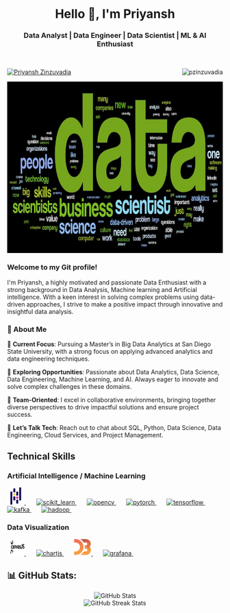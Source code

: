 
<h1 align="center">Hello 👋, I'm Priyansh</h1>

<h3 align = 'center'>Data Analyst | Data Engineer | Data Scientist | ML & AI Enthusiast</h3> </br>
  
<p align="left"> 
  <a href="https://linkedin.com/in/pszinzuvadia" target="_blank">
    <img src="https://img.shields.io/badge/-Priyansh%20Zinzuvadia-blue?style=for-the-badge&logo=Linkedin&logoColor=white" alt="Priyansh Zinzuvadia" />
  </a>
  <a align = 'right'>
    <img align = 'right' src="https://komarev.com/ghpvc/?username=pzinzuvadia&label=Profile%20views&color=0e75b6&style=for-the-badge" alt="pzinzuvadia" />
  </a>
</p>

<img align='center' alt='Data Science Word Cloud' width='1000' height='400' src="Cover_img.jpg"><br>

### Welcome to my Git profile! 
<p>I'm Priyansh, a highly motivated and passionate Data Enthusiast with a strong background in Data Analysis, Machine learning and Artificial intelligence. With a keen interest in solving complex problems using data-driven approaches, I strive to make a positive impact through innovative and insightful data analysis. </p>

### 🌟 About Me

🔭 **Current Focus**: Pursuing a Master’s in Big Data Analytics at San Diego State University, with a strong focus on applying advanced analytics and data engineering techniques.

🌱 **Exploring Opportunities**: Passionate about Data Analytics, Data Science, Data Engineering, Machine Learning, and AI. Always eager to innovate and solve complex challenges in these domains.

🤝 **Team-Oriented**: I excel in collaborative environments, bringing together diverse perspectives to drive impactful solutions and ensure project success.

💬 **Let’s Talk Tech**: Reach out to chat about SQL, Python, Data Science, Data Engineering, Cloud Services, and Project Management.


## Technical Skills



### Artificial Intelligence / Machine Learning
<p>
    <a href="https://pandas.pydata.org/" target="_blank" rel="noreferrer">
    <img src="https://raw.githubusercontent.com/devicons/devicon/2ae2a900d2f041da66e950e4d48052658d850630/icons/pandas/pandas-original.svg" alt="pandas" width="40" height="40"/>
  </a>
  &nbsp;&nbsp;&nbsp;&nbsp;&nbsp;
    <a href="https://scikit-learn.org/" target="_blank" rel="noreferrer">
    <img src="https://upload.wikimedia.org/wikipedia/commons/0/05/Scikit_learn_logo_small.svg" alt="scikit_learn" width="40" height="40"/>
  </a>
  &nbsp;&nbsp;&nbsp;&nbsp;&nbsp;
    <a href="https://opencv.org/" target="_blank" rel="noreferrer">
    <img src="https://www.vectorlogo.zone/logos/opencv/opencv-icon.svg" alt="opencv" width="40" height="40"/>
  </a>
  &nbsp;&nbsp;&nbsp;&nbsp;&nbsp;
  <a href="https://pytorch.org/" target="_blank" rel="noreferrer">
    <img src="https://www.vectorlogo.zone/logos/pytorch/pytorch-icon.svg" alt="pytorch" width="40" height="40"/>
  </a>
  &nbsp;&nbsp;&nbsp;&nbsp;&nbsp;
    <a href="https://www.tensorflow.org" target="_blank" rel="noreferrer">
    <img src="https://www.vectorlogo.zone/logos/tensorflow/tensorflow-icon.svg" alt="tensorflow" width="40" height="40"/>
  </a>
  &nbsp;&nbsp;&nbsp;&nbsp;&nbsp;
  <a href="https://kafka.apache.org/" target="_blank" rel="noreferrer">
    <img src="https://www.vectorlogo.zone/logos/apache_kafka/apache_kafka-icon.svg" alt="kafka" width="40" height="40"/>
  </a>
  &nbsp;&nbsp;&nbsp;&nbsp;&nbsp;
  <a href="https://hadoop.apache.org/" target="_blank" rel="noreferrer">
    <img src="https://www.vectorlogo.zone/logos/apache_hadoop/apache_hadoop-icon.svg" alt="hadoop" width="40" height="40"/>
  </a>
  &nbsp;&nbsp;&nbsp;&nbsp;&nbsp;
</p>

### Data Visualization
<p>
    <a href="https://canvasjs.com" target="_blank" rel="noreferrer">
    <img src="https://raw.githubusercontent.com/Hardik0307/Hardik0307/master/assets/canvasjs-charts.svg" alt="canvasjs" width="40" height="40"/>
  </a>
  &nbsp;&nbsp;&nbsp;&nbsp;&nbsp;
  <a href="https://www.chartjs.org" target="_blank" rel="noreferrer">
    <img src="https://www.chartjs.org/media/logo-title.svg" alt="chartjs" width="40" height="40"/>
  </a>
  &nbsp;&nbsp;&nbsp;&nbsp;&nbsp;
  <a href="https://d3js.org/" target="_blank" rel="noreferrer">
    <img src="https://raw.githubusercontent.com/devicons/devicon/master/icons/d3js/d3js-original.svg" alt="d3js" width="40" height="40"/>
  </a>
  &nbsp;&nbsp;&nbsp;&nbsp;&nbsp;
    <a href="https://grafana.com" target="_blank" rel="noreferrer">
    <img src="https://www.vectorlogo.zone/logos/grafana/grafana-icon.svg" alt="grafana" width="40" height="40"/>
  </a>
  &nbsp;&nbsp;&nbsp;&nbsp;&nbsp;
</p>


## 📊 GitHub Stats:
<p align="center">
  <img src="https://github-readme-stats.vercel.app/api?username=pzinzuvadia&theme=dark&hide_border=false&include_all_commits=false&count_private=false" alt="GitHub Stats" />
  <br/>
  <img src="https://github-readme-streak-stats.herokuapp.com/?user=pzinzuvadia&theme=dark&hide_border=false" alt="GitHub Streak Stats" />
</p>
